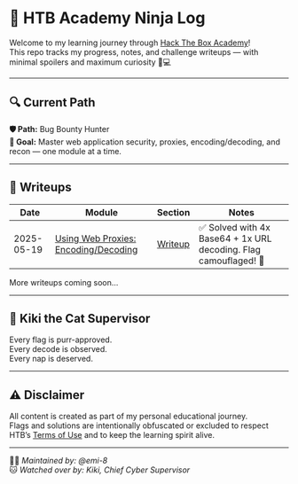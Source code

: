 # 🧠 HTB Academy Ninja Log

Welcome to my learning journey through [Hack The Box Academy](https://academy.hackthebox.com/)!  
This repo tracks my progress, notes, and challenge writeups — with minimal spoilers and maximum curiosity 🥷💻

---

## 🔍 Current Path

**🛡️ Path:** Bug Bounty Hunter  
**🎯 Goal:** Master web application security, proxies, encoding/decoding, and recon — one module at a time.

---

## 📁 Writeups

| Date | Module | Section | Notes |
|------|--------|---------|-------|
| 2025-05-19 | [Using Web Proxies: Encoding/Decoding](https://academy.hackthebox.com/module/110/section/1052) | [Writeup](academy/decoding-ninja-may19/decoding-ninja-may19.mddecoding-ninja-may19.md) | ✅ Solved with 4x Base64 + 1x URL decoding. Flag camouflaged! 🐾 |

More writeups coming soon...

---

## 🐾 Kiki the Cat Supervisor

Every flag is purr-approved.  
Every decode is observed.  
Every nap is deserved.

---

## ⚠️ Disclaimer

All content is created as part of my personal educational journey.  
Flags and solutions are intentionally obfuscated or excluded to respect HTB’s [Terms of Use](https://www.hackthebox.com/terms) and to keep the learning spirit alive.

---

🧑‍💻 *Maintained by: @emi-8*  
🐱 *Watched over by: Kiki, Chief Cyber Supervisor*

